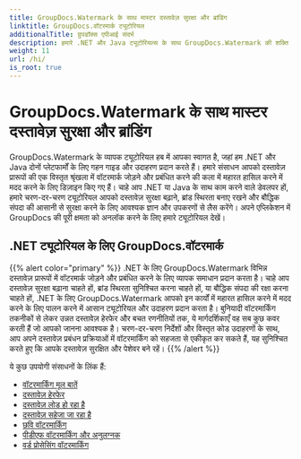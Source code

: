 ```yaml
---
title: GroupDocs.Watermark के साथ मास्टर दस्तावेज़ सुरक्षा और ब्रांडिंग
linktitle: GroupDocs.वॉटरमार्क ट्यूटोरियल
additionalTitle: ग्रुपडॉक्स एपीआई संदर्भ
description: हमारे .NET और Java ट्यूटोरियल्स के साथ GroupDocs.Watermark की शक्ति को अनलॉक करें। दस्तावेज़ सुरक्षा और ब्रांडिंग के लिए वॉटरमार्किंग तकनीकों में महारत हासिल करें।
weight: 11
url: /hi/
is_root: true
---
```


# GroupDocs.Watermark के साथ मास्टर दस्तावेज़ सुरक्षा और ब्रांडिंग


GroupDocs.Watermark के व्यापक ट्यूटोरियल हब में आपका स्वागत है, जहां हम .NET और Java दोनों प्लेटफार्मों के लिए गहन गाइड और उदाहरण प्रदान करते हैं। हमारे संसाधन आपको दस्तावेज़ प्रारूपों की एक विस्तृत श्रृंखला में वॉटरमार्क जोड़ने और प्रबंधित करने की कला में महारत हासिल करने में मदद करने के लिए डिज़ाइन किए गए हैं। चाहे आप .NET या Java के साथ काम करने वाले डेवलपर हों, हमारे चरण-दर-चरण ट्यूटोरियल आपको दस्तावेज़ सुरक्षा बढ़ाने, ब्रांड स्थिरता बनाए रखने और बौद्धिक संपदा की आसानी से सुरक्षा करने के लिए आवश्यक ज्ञान और उपकरणों से लैस करेंगे। अपने एप्लिकेशन में GroupDocs की पूरी क्षमता को अनलॉक करने के लिए हमारे ट्यूटोरियल देखें।


## .NET ट्यूटोरियल के लिए GroupDocs.वॉटरमार्क
{{% alert color="primary" %}}
.NET के लिए GroupDocs.Watermark विभिन्न दस्तावेज़ प्रारूपों में वॉटरमार्क जोड़ने और प्रबंधित करने के लिए व्यापक समाधान प्रदान करता है। चाहे आप दस्तावेज़ सुरक्षा बढ़ाना चाहते हों, ब्रांड स्थिरता सुनिश्चित करना चाहते हों, या बौद्धिक संपदा की रक्षा करना चाहते हों, .NET के लिए GroupDocs.Watermark आपको इन कार्यों में महारत हासिल करने में मदद करने के लिए पालन करने में आसान ट्यूटोरियल और उदाहरण प्रदान करता है। बुनियादी वॉटरमार्किंग तकनीकों से लेकर उन्नत दस्तावेज़ हेरफेर और बचत रणनीतियों तक, ये मार्गदर्शिकाएँ वह सब कुछ कवर करती हैं जो आपको जानना आवश्यक है। चरण-दर-चरण निर्देशों और विस्तृत कोड उदाहरणों के साथ, आप अपने दस्तावेज़ प्रबंधन प्रक्रियाओं में वॉटरमार्किंग को सहजता से एकीकृत कर सकते हैं, यह सुनिश्चित करते हुए कि आपके दस्तावेज़ सुरक्षित और पेशेवर बने रहें।
{{% /alert %}}

ये कुछ उपयोगी संसाधनों के लिंक हैं:
 
- [वॉटरमार्किंग मूल बातें](./net/watermarking-basics/)
- [दस्तावेज़ हेरफेर](./net/document-manipulation/)
- [दस्तावेज़ लोड हो रहा है](./net/document-loadings/)
- [दस्तावेज़ सहेजा जा रहा है](./net/document-savings/)
- [छवि वॉटरमार्किंग](./net/image-watermarkings/)
- [पीडीएफ वॉटरमार्किंग और अनुलग्नक](./net/pdf-watermarking-attachments/)
- [वर्ड प्रोसेसिंग वॉटरमार्किंग](./net/word-processing-watermarkings/)
